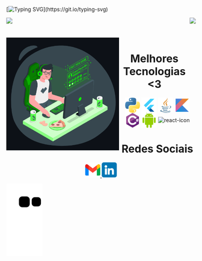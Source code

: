 [![Typing SVG](https://readme-typing-svg.herokuapp.com/?color=00FF00&size=35&center=true&vCenter=true&width=1000&lines=Hello,+Welcome!+;I'm+Abner+Ugeda,+Full-Stack+Developer;Linux+>+ALL.)](https://git.io/typing-svg)
<div>
  
  <img  height="180em" src="https://github-readme-stats.vercel.app/api?username=Abnerugeda&count_private=true&show_icons=true&theme=chartreuse-dark"/>
  
  <img  align="right" height="180em" src="https://github-readme-stats.vercel.app/api/top-langs/?username=Abnerugeda&theme=chartreuse-dark&layout=compact"/>
  
</div>
<br>

<div  align="center"> 
  <div style="display: inline_block"><br>
    <img align="left" height="300" alt="coding-time" src="programming.gif">
    <h1 align="center">Melhores Tecnologias <3</h1>
    <img align="center" height="40" width="40" alt="python-icon"  src="python.png">
    <img align="center" height="40" width="40" alt="flutter-icon"  src="flutter.svg">
    <img align="center" height="40" width="40" alt="java-icon"  src="java.png">
    <img align="center" height="40" width="40" alt="kotlin-icon"  src="kotlin.svg">
    <img align="center" height="40" width="40" alt="csharp-icon"  src="csharp.svg">
    <img align="center" height="40" width="40" alt="android-icon"  src="android.svg">
    <img align="center" height="40" width="40" alt="react-icon"  src="https://cdn.freebiesupply.com/logos/large/2x/react-1-logo-png-transparent.png">
      
   </div>
  <h1 align="center">Redes Sociais</h1>
    <a href = "mailto: devabnerugeda@gmail.com">
      <img width="40" src="gmail.png">
    </a>
    <a href = "https://www.linkedin.com/in/abner-ugeda/">
      <img width="40" src="linkedin.png">
    </a>
</div>
  
![Snake animation](https://github.com/Abnerugeda/Abnerugeda/blob/output/github-contribution-grid-snake.svg)
